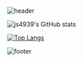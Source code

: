 
![header](https://capsule-render.vercel.app/api?type=wave&color=auto&height=400&section=header&text=Jisu%20Kim&fontSize=90)

![js4939's GitHub stats](https://github-readme-stats.vercel.app/api?username=js4939&show_icons=true&theme=radical)

[![Top Langs](https://github-readme-stats.vercel.app/api/top-langs/?username=delay-100&layout=compact)](https://github.com/js4939/github-readme-stats)

![footer](https://capsule-render.vercel.app/api?section=footer&height=300)
